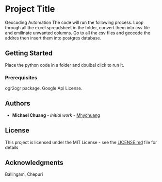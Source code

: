 # Project Title

Geocoding Automation
The code will run the following process. 
Loop through all the excel spreadsheet in the folder, convert them into csv file and emilinate unwanted columns. 
Go to all the csv files and geocode the addres then insert them into postgres database. 

## Getting Started

Place the python code in a folder and doulbel click to run it. 

### Prerequisites

ogr2ogr package.
Google Api License. 


## Authors

* **Michael Chuang** - *Initial work* - [Mhychuang](https://github.com/Mhychuang)



## License

This project is licensed under the MIT License - see the [LICENSE.md](LICENSE.md) file for details

## Acknowledgments

Ballingam, Chepuri
